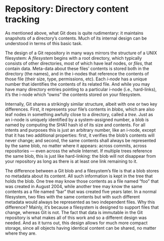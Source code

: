 # Repository: Directory content tracking

As mentioned above, what Git does is quite rudimentary: it maintains snapshots of a directory’s contents. Much of its internal design can be understood in terms of this basic task.

The design of a Git repository in many ways mirrors the structure of a UNIX filesystem: A _filesystem_ begins with a root directory, which typically consists of other directories, most of which have leaf nodes, or _files_, that contain data. Meta-data about these files’ contents is stored both in the directory (the names), and in the i-nodes that reference the contents of those file (their size, type, permissions, etc). Each _i-node_ has a unique number that identifies the contents of its related file. And while you may have many directory entries pointing to a particular i-node (i.e., hard-links), it’s the i-node which “owns” the contents stored on your filesystem.

Internally, Git shares a strikingly similar structure, albeit with one or two key differences. First, it represents your file’s contents in _blobs_, which are also leaf nodes in something awfully close to a directory, called a _tree_. Just as an i-node is uniquely identified by a system-assigned number, a blob is named by computing the SHA1 hash id of its size and contents. For all intents and purposes this is just an arbitrary number, like an i-node, except that it has two additional properties: first, it verifies the blob’s contents will never change; and second, the same contents shall always be represented by the same blob, no matter where it appears: across commits, across repositories — even across the whole Internet. If multiple trees reference the same blob, this is just like hard-linking: the blob will not disappear from your repository as long as there is at least one link remaining to it.

The difference between a Git blob and a filesystem’s file is that a blob stores no metadata about its content. All such information is kept in the tree that holds the blob. One tree may know those contents as a file named “foo” that was created in August 2004, while another tree may know the same contents as a file named “bar” that was created five years later. In a normal filesystem, two files with the same contents but with such different metadata would always be represented as two independent files. Why this difference? Mainly, it’s because a filesystem is designed to support files that change, whereas Git is not. The fact that data is immutable in the Git repository is what makes all of this work and so a different design was needed. And as it turns out, this design allows for much more compact storage, since all objects having identical content can be shared, no matter where they are.
